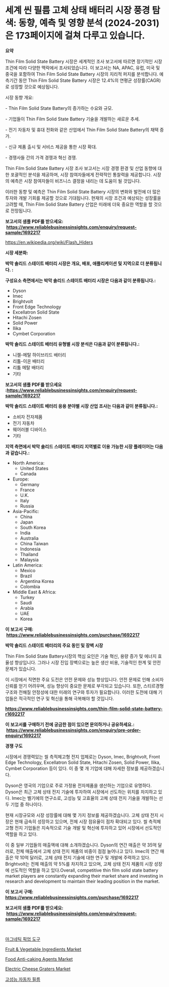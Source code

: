 <p><h1>세계 씬 필름 고체 상태 배터리 시장 풍경 탐색: 동향, 예측 및 영향 분석 (2024-2031)은 173페이지에 걸쳐 다루고 있습니다.</h1></p><p><strong>요약</strong></p>
<p><p>Thin Film Solid State Battery 시장은 세계적인 조사 보고서에 따르면 장기적인 시장 조건에 따라 다양한 맥락에서 조사되었습니다. 이 보고서는 NA, APAC, 유럽, 미국 및 중국을 포함하여 Thin Film Solid State Battery 시장의 지리적 퍼지를 분석합니다. 예측기간 동안 Thin Film Solid State Battery 시장은 12.4%의 연평균 성장률(CAGR)로 성장할 것으로 예상됩니다.</p><p>시장 동향 개요:</p><p>- Thin Film Solid State Battery의 증가하는 수요와 규모.</p><p>- 기업들이 Thin Film Solid State Battery 기술을 개발하는 새로운 추세.</p><p>- 전기 자동차 및 휴대 전화와 같은 산업에서 Thin Film Solid State Battery의 채택 증가.</p><p>- 신규 제품 출시 및 서비스 제공을 통한 시장 확대.</p><p>- 경쟁사들 간의 가격 경쟁과 혁신 경쟁.</p><p>Thin Film Solid State Battery 시장 조사 보고서는 시장 경쟁 환경 및 산업 동향에 대한 포괄적인 분석을 제공하며, 시장 참여자들에게 전략적인 통찰력을 제공합니다. 시장의 예측은 시장 참여자들이 비즈니스 결정을 내리는 데 도움이 될 것입니다.</p><p>이러한 동향 및 예측은 Thin Film Solid State Battery 시장의 변화와 발전에 더 많은 투자와 개발 기회를 제공할 것으로 기대됩니다. 현재의 시장 조건과 예상되는 성장률을 고려할 때, Thin Film Solid State Battery 산업은 미래에 더욱 중요한 역할을 할 것으로 전망됩니다.</p></p>
<p><strong>보고서의 샘플 PDF를 받으세요: &nbsp;<a href="https://www.reliablebusinessinsights.com/enquiry/request-sample/1692217">https://www.reliablebusinessinsights.com/enquiry/request-sample/1692217</a></strong></p>
<p><a href="https://en.wikipedia.org/wiki/Flash_Hiders">https://en.wikipedia.org/wiki/Flash_Hiders</a></p>
<p><strong>시장 세분화:</strong></p>
<p><strong> 박막 솔리드 스테이트 배터리 시장은 개요, 배포, 애플리케이션 및 지역으로 더 분류됩니다. :</strong></p>
<p><strong>구성요소 측면에서는 박막 솔리드 스테이트 배터리 시장은 다음과 같이 분류됩니다.:</strong></p>
<p><ul><li>Dyson</li><li>Imec</li><li>Brightvolt</li><li>Front Edge Technology</li><li>Excellatron Solid State</li><li>Hitachi Zosen</li><li>Solid Power</li><li>Ilika</li><li>Cymbet Corporation</li></ul></p>
<p><strong> 박막 솔리드 스테이트 배터리 유형별 시장 분석은 다음과 같이 분류됩니다.:</strong></p>
<p><ul><li>니켈-메탈 하이브리드 배터리</li><li>리튬-이온 배터리</li><li>리튬 메탈 배터리</li><li>기타</li></ul></p>
<p><strong>보고서의 샘플 PDF를 받으세요 :<a href="https://www.reliablebusinessinsights.com/enquiry/request-sample/1692217">https://www.reliablebusinessinsights.com/enquiry/request-sample/1692217</a></strong></p>
<p><strong> 박막 솔리드 스테이트 배터리 응용 분야별 시장 산업 조사는 다음과 같이 분류됩니다.:</strong></p>
<p><ul><li>소비자 전자제품</li><li>전기 자동차</li><li>웨어러블 디바이스</li><li>기타</li></ul></p>
<p><strong>지역 측면에서 박막 솔리드 스테이트 배터리 지역별로 이용 가능한 시장 플레이어는 다음과 같습니다.:</strong></p>
<p><ul>
    <li>
        North America:
        <ul>
            <li>United States</li>
            <li>Canada</li>
        </ul>
    </li>
    <li>
        Europe:
        <ul>
            <li>Germany</li>
            <li>France</li>
            <li>U.K.</li>
            <li>Italy</li>
            <li>Russia</li>
        </ul>
    </li>
    <li>
        Asia-Pacific:
        <ul>
            <li>China</li>
            <li>Japan</li>
            <li>South Korea</li>
            <li>India</li>
            <li>Australia</li>
            <li>China Taiwan</li>
            <li>Indonesia</li>
            <li>Thailand</li>
            <li>Malaysia</li>
        </ul>
    </li>
    <li>
        Latin America:
        <ul>
            <li>Mexico</li>
            <li>Brazil</li>
            <li>Argentina Korea</li>
            <li>Colombia</li>
        </ul>
    </li>
    <li>
        Middle East & Africa:
        <ul>
            <li>Turkey</li>
            <li>Saudi</li>
            <li>Arabia</li>
            <li>UAE</li>
            <li>Korea</li>
        </ul>
    </li>
    </ul></p>
<p><strong>이 보고서 구매: &nbsp;<a href="https://www.reliablebusinessinsights.com/purchase/1692217">https://www.reliablebusinessinsights.com/purchase/1692217</a></strong></p>
<p><strong>박막 솔리드 스테이트 배터리의 주요 동인 및 장벽 시장</strong></p>
<p><p>Thin Film Solid State Battery시장의 핵심 요인은 기술 혁신, 용량 증가 및 에너지 효율성 향상입니다. 그러나 시장 진입 장벽으로는 높은 생산 비용, 기술적인 한계 및 안전 문제가 있습니다. </p><p>이 시장에서 직면한 주요 도전은 안전 문제와 성능 향상입니다. 안전 문제로 인해 소비자 신뢰를 얻기 어려우며, 성능 향상이 중요한 문제로 부각되고 있습니다. 또한, 스티르경형 구조와 전해질 안정성에 대한 미래의 연구와 투자가 필요합니다. 이러한 도전에 대해 기업들은 적극적인 연구 및 혁신을 통해 극복해야 할 것입니다.</p></p>
<p><strong><a href="https://www.reliablebusinessinsights.com/thin-film-solid-state-battery-r1692217">https://www.reliablebusinessinsights.com/thin-film-solid-state-battery-r1692217</a></strong></p>
<p><strong>이 보고서를 구매하기 전에 궁금한 점이 있으면 문의하거나 공유하세요.: &nbsp;<a href="https://www.reliablebusinessinsights.com/enquiry/pre-order-enquiry/1692217">https://www.reliablebusinessinsights.com/enquiry/pre-order-enquiry/1692217</a></strong></p>
<p><strong>경쟁 구도</strong></p>
<p><p>시장에서 경쟁력있는 씰 측적체고형 전지 업체로는 Dyson, Imec, Brightvolt, Front Edge Technology, Excellatron Solid State, Hitachi Zosen, Solid Power, Ilika, Cymbet Corporation 등이 있다. 이 중 몇 개 기업에 대해 자세한 정보를 제공하겠습니다.</p><p>Dyson은 영국의 기업으로 주로 가정용 전자제품을 생산하는 기업으로 유명하다. Dyson은 최근 고체 상태 전지 기술에 투자하여 시장에서 선도하는 위치를 차지하고 있다. Imec는 벨기에의 연구소로, 고성능 및 고효율의 고체 상태 전지 기술을 개발하는 선두 기업 중 하나이다.</p><p>현재 시장규모와 시장 성장률에 대해 몇 가지 정보를 제공하겠습니다. 고체 상태 전지 시장은 현재 급속히 성장하고 있으며, 전체 시장 점유율이 점차 확대되고 있다. 씰 측적체고형 전지 기업들은 지속적으로 기술 개발 및 혁신에 투자하고 있어 시장에서 선도적인 역할을 하고 있다.</p><p>이 중 일부 기업들의 매출액에 대해 소개하겠습니다. Dyson의 연간 매출은 약 35억 달러로, 전체 매출에서 고체 상태 전지 제품의 비중이 점점 늘어나고 있다. Imec의 연간 매출은 약 10억 달러로, 고체 상태 전지 기술에 대한 연구 및 개발에 주력하고 있다. Brightvolt는 전체 매출의 약 5%를 차지하고 있으며, 고체 상태 전지 제품의 시장 성장에 선도적인 역할을 하고 있다.Overall, competitive thin film solid state battery market players are constantly expanding their market share and investing in research and development to maintain their leading position in the market.</p></p>
<p><strong>이 보고서 구매: &nbsp; <a href="https://www.reliablebusinessinsights.com/purchase/1692217">https://www.reliablebusinessinsights.com/purchase/1692217</a></strong></p>
<p><strong>보고서의 샘플 PDF를 받으세요: &nbsp;<a href="https://www.reliablebusinessinsights.com/enquiry/request-sample/1692217">https://www.reliablebusinessinsights.com/enquiry/request-sample/1692217</a></strong><strong></strong></p>
<p>&nbsp;</p>
<p><p><a href="https://github.com/Marcosoenrt565736/Market-Research-Report-List-1/blob/main/9459143163482.md">마그네틱 픽업 도구</a></p><p><a href="https://github.com/brendafegmorris532/Market-Research-Report-List-1/blob/main/fruit-vegetable-ingredients-market.md">Fruit & Vegetable Ingredients Market</a></p><p><a href="https://github.com/zkngisync/Market-Research-Report-List-1/blob/main/food-anti-caking-agents-market.md">Food Anti-caking Agents Market</a></p><p><a href="https://issuu.com/reportprime-2/docs/electric-cheese-graters-market-size-2030.pptx">Electric Cheese Graters Market</a></p><p><a href="https://medium.com/@toreygrimes2022/high-performance-automotive-film-%EC%8B%9C%EC%9E%A5-2024%EB%85%84%EB%B6%80%ED%84%B0-2031%EB%85%84%EA%B9%8C%EC%A7%80%EC%9D%98-%EC%97%85%EC%A2%85-%EB%8F%99%ED%96%A5%EA%B3%BC-%EC%98%88%EC%B8%A1-83d6b972144a">고성능 자동차 필름</a></p></p>